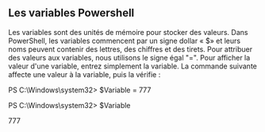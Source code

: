 ## Les variables Powershell

Les variables sont des unités de mémoire pour stocker des valeurs. Dans PowerShell, les variables commencent par un signe dollar « $» et leurs noms peuvent contenir des lettres, des chiffres et des tirets. Pour attribuer des valeurs aux variables, nous utilisons le signe égal "=". Pour afficher la valeur d'une variable, entrez simplement la variable. La commande suivante affecte une valeur à la variable, puis la vérifie : 

PS C:\Windows\system32> $Variable = 777 

PS C:\Windows\system32> $Variable 

777 
